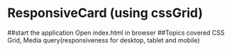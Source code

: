 # ResponsiveCard (using cssGrid)
##start the application
Open index.html in browser
##Topics covered
CSS Grid, Media query(responsiveness for desktop, tablet and mobile)
